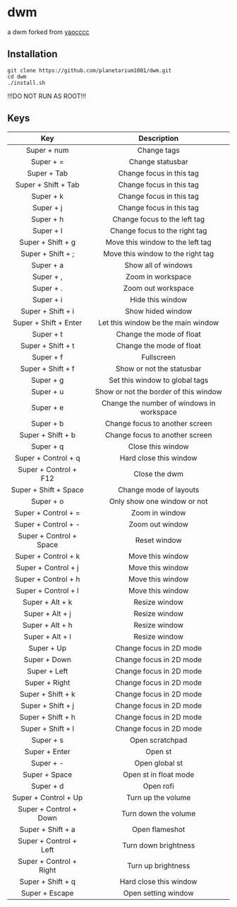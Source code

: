 # dwm

a dwm forked from [yaocccc](https://github.com/yaocccc/dwm)

## Installation

```
git clone https://github.com/planetarium1001/dwm.git
cd dwm
./install.sh
```
!!!DO NOT RUN AS ROOT!!!

## Keys

|Key|Description|
|:--:|:--:|
|Super + num|Change tags|
|Super + =|Change statusbar|
|Super + Tab|Change focus in this tag|
|Super + Shift + Tab|Change focus in this tag|
|Super + k|Change focus in this tag|
|Super + j|Change focus in this tag|
|Super + h|Change focus to the left tag|
|Super + l|Change focus to the right tag|
|Super + Shift + g|Move this window to the left tag|
|Super + Shift + ;|Move this window to the right tag|
|Super + a|Show all of windows|
|Super + ,|Zoom in workspace|
|Super + .|Zoom out workspace|
|Super + i|Hide this window|
|Super + Shift + i|Show hided window|
|Super + Shift + Enter|Let this window be the main window|
|Super + t|Change the mode of float|
|Super + Shift + t|Change the mode of float|
|Super + f|Fullscreen|
|Super + Shift + f|Show or not the statusbar|
|Super + g|Set this window to global tags|
|Super + u|Show or not the border of this window|
|Super + e|Change the number of windows in workspace|
|Super + b|Change focus to another screen|
|Super + Shift + b|Change focus to another screen|
|Super + q|Close this window|
|Super + Control + q|Hard close this window|
|Super + Control + F12|Close the dwm|
|Super + Shift + Space|Change mode of layouts|
|Super + o|Only show one window or not|
|Super + Control + =|Zoom in window|
|Super + Control + -|Zoom out window|
|Super + Control + Space|Reset window|
|Super + Control + k|Move this window|
|Super + Control + j|Move this window|
|Super + Control + h|Move this window|
|Super + Control + l|Move this window|
|Super + Alt + k|Resize window|
|Super + Alt + j|Resize window|
|Super + Alt + h|Resize window|
|Super + Alt + l|Resize window|
|Super + Up|Change focus in 2D mode|
|Super + Down|Change focus in 2D mode|
|Super + Left|Change focus in 2D mode|
|Super + Right|Change focus in 2D mode|
|Super + Shift + k|Change focus in 2D mode|
|Super + Shift + j|Change focus in 2D mode|
|Super + Shift + h|Change focus in 2D mode|
|Super + Shift + l|Change focus in 2D mode|
|Super + s|Open scratchpad|
|Super + Enter|Open st|
|Super + -|Open global st|
|Super + Space|Open st in float mode|
|Super + d|Open rofi|
|Super + Control + Up|Turn up the volume|
|Super + Control + Down|Turn down the volume|
|Super + Shift + a|Open flameshot|
|Super + Control + Left|Turn down brightness|
|Super + Control + Right|Turn up brightness|
|Super + Shift + q|Hard close this window|
|Super + Escape|Open setting window|
